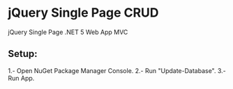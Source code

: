 # jQuery Single Page CRUD
jQuery Single Page .NET 5 Web App MVC

## Setup: ##
1.- Open NuGet Package Manager Console.
2.- Run "Update-Database".
3.- Run App.
